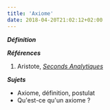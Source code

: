 ```yaml
---
title: 'Axiome'
date: 2018-04-20T21:02:12+02:00
---
```


***Définition*** 

> 

***Références***

1. Aristote, <u>*Seconds Analytiques*</u>

***Sujets***

- Axiome, définition, postulat
- Qu'est-ce qu'un axiome ?

